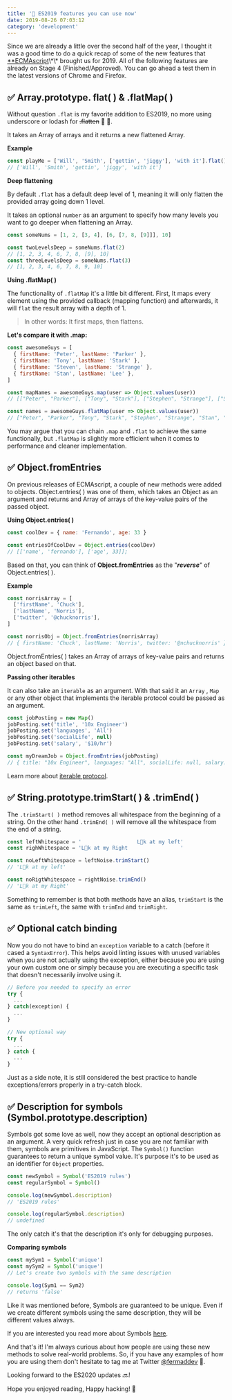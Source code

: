 ```yaml
---
title: '🧨 ES2019 features you can use now'
date: 2019-08-26 07:03:12
category: 'development'
---
```


Since we are already a little over the second half of the year, I thought it was a good time to do a quick recap of some of the new features that [\*\*ECMAscript](<**[https://en.wikipedia.org/wiki/ECMAScript](https://en.wikipedia.org/wiki/ECMAScript)**>)\*\* brought us for 2019.
All of the following features are already on Stage 4 (Finished/Approved). You can go ahead a test them in the latest versions of Chrome and Firefox.

## ✅ Array.prototype. flat( ) & .flatMap( )

Without question `.flat` is my favorite addition to ES2019, no more using underscore or lodash for ~~.flatten~~ 🥳 🎉.

It takes an Array of arrays and it returns a new flattened Array.

**Example**

```js
const playMe = ['Will', 'Smith', ['gettin', 'jiggy'], 'with it'].flat()
// ['Will', 'Smith', 'gettin', 'jiggy', 'with it']
```

**Deep flattening**

By default `.flat` has a default deep level of 1, meaning it will only flatten the provided array going down 1 level.

It takes an optional `number` as an argument to specify how many levels you want to go deeper when flattening an Array.

```js
const someNums = [1, 2, [3, 4], [6, [7, 8, [9]]], 10]

const twoLevelsDeep = someNums.flat(2)
// [1, 2, 3, 4, 6, 7, 8, [9], 10]
const threeLevelsDeep = someNums.flat(3)
// [1, 2, 3, 4, 6, 7, 8, 9, 10]
```

**Using .flatMap( )**

The functionality of `.flatMap` it's a little bit different. First, It maps every element using the provided callback (mapping function) and afterwards, it will `flat` the result array with a depth of 1.

> In other words: It first maps, then flattens.

**Let's compare it with .map:**

```js
const awesomeGuys = [
  { firstName: 'Peter', lastName: 'Parker' },
  { firstName: 'Tony', lastName: 'Stark' },
  { firstName: 'Steven', lastName: 'Strange' },
  { firstName: 'Stan', lastName: 'Lee' },
]

const mapNames = awesomeGuys.map(user => Object.values(user))
// [["Peter", "Parker"], ["Tony", "Stark"], ["Stephen", "Strange"], ["Stan", "Lee"]]

const names = awesomeGuys.flatMap(user => Object.values(user))
// ["Peter", "Parker", "Tony", "Stark", "Stephen", "Strange", "Stan", "Lee"]
```

You may argue that you can chain `.map` and `.flat` to achieve the same functionally, but `.flatMap` is slightly more efficient when it comes to performance and cleaner implementation.

## ✅ Object.fromEntries

On previous releases of ECMAscript, a couple of new methods were added to objects.
Object.entries( ) was one of them, which takes an Object as an argument and returns and Array of arrays of the key-value pairs of the passed object.

**Using Object.entries( )**

```js
const coolDev = { name: 'Fernando', age: 33 }

const entriesOfCoolDev = Object.entries(coolDev)
// [['name', 'fernando'], ['age', 33]];
```

Based on that, you can think of **Object.fromEntries** as the "**_reverse_**" of Object.entries( ).

**Example**

```js
const norrisArray = [
  ['firstName', 'Chuck'],
  ['lastName', 'Norris'],
  ['twitter', '@chucknorris'],
]

const norrisObj = Object.fromEntries(norrisArray)
// { firstName: 'Chuck', lastName: 'Norris', twitter: '@nchucknorris' }
```

Object.fromEntries( ) takes an Array of arrays of key-value pairs and returns an object based on that.

**Passing other iterables**

It can also take an `iterable` as an argument. With that said it an `Array` , `Map` or any other object that implements the iterable protocol could be passed as an argument.

```js
const jobPosting = new Map()
jobPosting.set('title', '10x Engineer')
jobPosting.set('languages', 'All')
jobPosting.set('socialLife', null)
jobPosting.set('salary', '$10/hr')

const myDreamJob = Object.fromEntries(jobPosting)
// { title: "10x Engineer", languages: "All", socialLife: null, salary: "$10/hr" }
```

Learn more about [iterable protocol](<[https://developer.mozilla.org/en-US/docs/Web/JavaScript/Reference/Iteration_protocols#The_iterable_protocol](https://developer.mozilla.org/en-US/docs/Web/JavaScript/Reference/Iteration_protocols#The_iterable_protocol)>).

## ✅ String.prototype.trimStart( ) & .trimEnd( )

The `.trimStart( )` method removes all whitespace from the beginning of a string.
On the other hand `.trimEnd( )` will remove all the whitespace from the end of a string.

```js
const leftWhitespace = '                  L👀k at my left'
const righWhitespace = 'L👀k at my Right                 '

const noLeftWhitespace = leftNoise.trimStart()
// 'L👀k at my left'

const noRigtWhitespace = rightNoise.trimEnd()
// 'L👀k at my Right'
```

Something to remember is that both methods have an alias, `trimStart` is the same as `trimLeft`, the same with `trimEnd` and `trimRight`.

## ✅ Optional catch binding

Now you do not have to bind an `exception` variable to a catch (before it cased a `SyntaxError`).
This helps avoid linting issues with unused variables when you are not actually using the exception, either because you are using your own custom one or simply because you are executing a specific task that doesn't necessarily involve using it.

```js
// Before you needed to specify an error
try {
  ...
} catch(exception) {
  ...
}

// New optional way
try {
  ...
} catch {
  ...
}
```

Just as a side note, it is still considered the best practice to handle exceptions/errors properly in a try-catch block.

## ✅ Description for symbols (Symbol.prototype.description)

Symbols got some love as well, now they accept an optional description as an argument. A very quick refresh just in case you are not familiar with them, symbols are primitives in JavaScript. The `Symbol()` function guarantees to return a unique symbol value.
It's purpose it's to be used as an identifier for `Object` properties.

```js
const newSymbol = Symbol('ES2019 rules')
const regularSymbol = Symbol()

console.log(newSymbol.description)
// 'ES2019 rules'

console.log(regularSymbol.description)
// undefined
```

The only catch it's that the description it's only for debugging purposes.

**Comparing symbols**

```js
const mySym1 = Symbol('unique')
const mySym2 = Symbol('unique')
// Let's create two symbols with the same description

console.log(Sym1 == Sym2)
// returns 'false'
```

Like it was mentioned before, Symbols are guaranteed to be unique. Even if we create different symbols using the same description, they will be different values always.

If you are interested you read more about Symbols [here](<[https://developer.mozilla.org/en-US/docs/Glossary/Symbol](https://developer.mozilla.org/en-US/docs/Glossary/Symbol)>).

And that's it! I'm always curious about how people are using these new methods to solve real-world problems.
So, if you have any examples of how you are using them don't hesitate to tag me at Twitter [@fermaddev](<notion://www.notion.so/maddev/%5B%3Chttps://twitter.com/fermaddev%3E%5D(%3Chttps://twitter.com/fermaddev%3E)>) 👀.

Looking forward to the ES2020 updates 🔜!

Hope you enjoyed reading, Happy hacking! 👻
